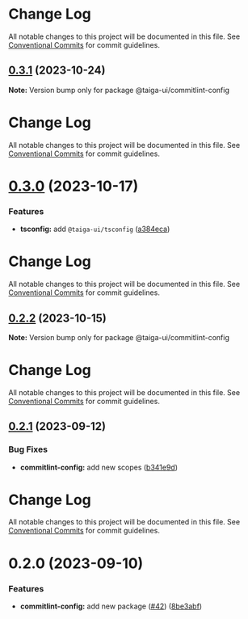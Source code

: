 # Change Log

All notable changes to this project will be documented in this file. See
[Conventional Commits](https://conventionalcommits.org) for commit guidelines.

## [0.3.1](https://github.com/taiga-family/linters/compare/@taiga-ui/commitlint-config@0.3.0...@taiga-ui/commitlint-config@0.3.1) (2023-10-24)

**Note:** Version bump only for package @taiga-ui/commitlint-config

# Change Log

All notable changes to this project will be documented in this file. See
[Conventional Commits](https://conventionalcommits.org) for commit guidelines.

# [0.3.0](https://github.com/taiga-family/linters/compare/@taiga-ui/commitlint-config@0.2.2...@taiga-ui/commitlint-config@0.3.0) (2023-10-17)

### Features

- **tsconfig:** add `@taiga-ui/tsconfig`
  ([a384eca](https://github.com/taiga-family/linters/commit/a384ecac1e036a66d5a7e95f9bb6790f34a592d9))

# Change Log

All notable changes to this project will be documented in this file. See
[Conventional Commits](https://conventionalcommits.org) for commit guidelines.

## [0.2.2](https://github.com/taiga-family/linters/compare/@taiga-ui/commitlint-config@0.2.1...@taiga-ui/commitlint-config@0.2.2) (2023-10-15)

**Note:** Version bump only for package @taiga-ui/commitlint-config

# Change Log

All notable changes to this project will be documented in this file. See
[Conventional Commits](https://conventionalcommits.org) for commit guidelines.

## [0.2.1](https://github.com/taiga-family/linters/compare/@taiga-ui/commitlint-config@0.2.0...@taiga-ui/commitlint-config@0.2.1) (2023-09-12)

### Bug Fixes

- **commitlint-config:** add new scopes
  ([b341e9d](https://github.com/taiga-family/linters/commit/b341e9d7b02f2ed8515678d40bdb0e1c12d7ecf1))

# Change Log

All notable changes to this project will be documented in this file. See
[Conventional Commits](https://conventionalcommits.org) for commit guidelines.

# 0.2.0 (2023-09-10)

### Features

- **commitlint-config:** add new package ([#42](https://github.com/taiga-family/linters/issues/42))
  ([8be3abf](https://github.com/taiga-family/linters/commit/8be3abf6795282d252280cf6fb2a74acfd19e341))
